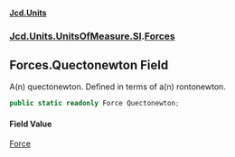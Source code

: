 #### [Jcd.Units](index.md 'index')
### [Jcd.Units.UnitsOfMeasure.SI](Jcd.Units.UnitsOfMeasure.SI.md 'Jcd.Units.UnitsOfMeasure.SI').[Forces](Forces.md 'Jcd.Units.UnitsOfMeasure.SI.Forces')

## Forces.Quectonewton Field

A(n) quectonewton. Defined in terms of a(n) rontonewton.

```csharp
public static readonly Force Quectonewton;
```

#### Field Value
[Force](Force.md 'Jcd.Units.UnitTypes.Force')